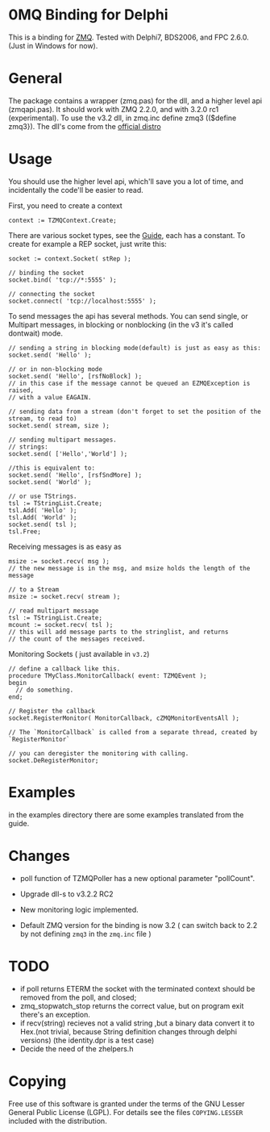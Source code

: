 0MQ Binding for Delphi
======================

This is a binding for [ZMQ](http://www.zeromq.org). Tested with Delphi7, BDS2006, and 
FPC 2.6.0. (Just in Windows for now). 

General
=======

The package contains a wrapper (zmq.pas) for the dll, and a higher level api (zmqapi.pas). 
It should work with ZMQ 2.2.0, and with 3.2.0 rc1 (experimental). To use the v3.2 dll, in
zmq.inc define zmq3 (($define zmq3}). The dll's come from the 
[official distro](http://www.zeromq.org/intro:get-the-software) 

Usage
=====

You should use the higher level api, which'll save you a lot of time, and incidentally 
the code'll be easier to read.

First, you need to create a context

    context := TZMQContext.Create; 
    
There are various socket types, see the [Guide](http://zguide.zeromq.org), each has a 
constant. To create for example a REP socket, just write this:

    socket := context.Socket( stRep );
    
    // binding the socket
    socket.bind( 'tcp://*:5555' );
    
    // connecting the socket
    socket.connect( 'tcp://localhost:5555' );
    
To send messages the api has several methods. You can send single, or Multipart messages,
in blocking or nonblocking (in the v3 it's called dontwait) mode.
    
    // sending a string in blocking mode(default) is just as easy as this:
    socket.send( 'Hello' );
    
    // or in non-blocking mode
    socket.send( 'Hello', [rsfNoBlock] );
    // in this case if the message cannot be queued an EZMQException is raised,
    // with a value EAGAIN.
    
    // sending data from a stream (don't forget to set the position of the stream, to read to)
    socket.send( stream, size );
    
    // sending multipart messages.
    // strings:
    socket.send( ['Hello','World'] );
    
    //this is equivalent to:
    socket.send( 'Hello', [rsfSndMore] );
    socket.send( 'World' );
    
    // or use TStrings.
    tsl := TStringList.Create;
    tsl.Add( 'Hello' );
    tsl.Add( 'World' );
    socket.send( tsl );
    tsl.Free;
      
Receiving messages is as easy as

    msize := socket.recv( msg );
    // the new message is in the msg, and msize holds the length of the message
    
    // to a Stream
    msize := socket.recv( stream );
    
    // read multipart message
    tsl := TStringList.Create;
    mcount := socket.recv( tsl );
    // this will add message parts to the stringlist, and returns
    // the count of the messages received.

Monitoring Sockets ( just available in `v3.2`)

    // define a callback like this.
    procedure TMyClass.MonitorCallback( event: TZMQEvent );
    begin
      // do something.
    end;
    
    // Register the callback
    socket.RegisterMonitor( MonitorCallback, cZMQMonitorEventsAll );
    
    // The `MonitorCallback` is called from a separate thread, created by `RegisterMonitor`
    
    // you can deregister the monitoring with calling.
    socket.DeRegisterMonitor; 

    
Examples
========

in the examples directory there are some examples translated from the guide.

Changes
=======
* poll function of TZMQPoller has a new optional parameter "pollCount".
  

* Upgrade dll-s to v3.2.2 RC2
* New monitoring logic implemented.
* Default ZMQ version for the binding is now 3.2 ( can switch back to 2.2 by not defining `zmq3` in the `zmq.inc` file )


TODO
====

* if poll returns ETERM the socket with the terminated context should be 
  removed from the poll, and closed;
* zmq_stopwatch_stop returns the correct value, but on program exit there's 
  an exception.
* if recv(string) recieves not a valid string ,but a binary data convert it 
  to Hex.(not trivial, because String definition changes through delphi versions)
  (the identity.dpr is a test case)
* Decide the need of the zhelpers.h

Copying
=======

Free use of this software is granted under the terms of the GNU Lesser General
Public License (LGPL). For details see the files `COPYING.LESSER` included with 
the distribution.